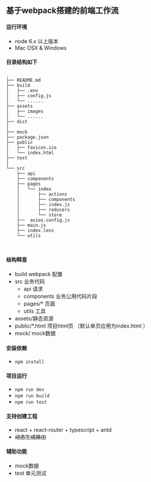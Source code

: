 ## 基于webpack搭建的前端工作流

#### 运行环境
- node 6.x 以上版本
- Mac OSX & Windows

#### 目录结构如下

```
.
├── README.md
├── build
│   ├── .env
│   ├── config.js
│   └── ......
├── assets
│   ├── images
│   └── ...... 
├── dist   
│   
├── mock 
├── package.json
├── public
│   ├── favicon.ico
│   └── index.html
├── test
│
└── src
    ├── api
    ├── components  
    ├── pages
    │   └── index
    │       ├── actions
    │       ├── components
    │       ├── index.js
    │       ├── reducers
    │       └── store
    ├──  axios.config.js
    ├── main.js
    ├── index.less
    └── utils
      
       
```


#### 结构释意
- build webpack 配置
- src 业务代码
    - api 请求
    - components 业务公用代码片段
    - pages/* 页面
    - utils 工具
- assets/静态资源
- public/*.html 项目html页 （默认单页应用为index.html ）
- mock/ mock数据

#### 安装依赖
- ```npm install```

#### 项目运行
- ```npm run dev```
- ```npm run build```
- ```npm run test```

#### 支持创建工程
- react + react-router + typescript + antd
- ~~动态生成路由~~


#### 辅助功能
- mock数据
- test 单元测试


